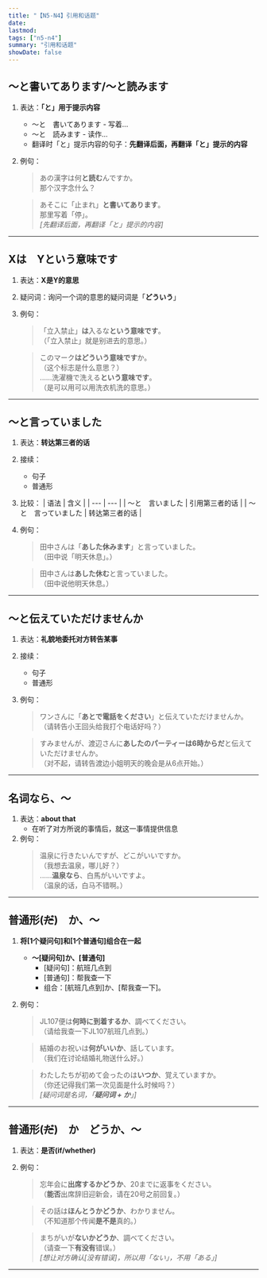 ```yaml
---
title: "【N5-N4】引用和话题"
date:
lastmod: 
tags: ["n5-n4"]
summary: "引用和话题"
showDate: false
---
```


## 〜と書いてあります/〜と読みます
1. 表达：**「と」用于提示内容**
    - 〜と　書いてあります - 写着...
    - 〜と　読みます - 读作...
    - 翻译时「と」提示内容的句子：**先翻译后面，再翻译「と」提示的内容**
2. 例句：
    > あの漢字は何**と読む**んですか。  
     那个汉字念什么？

    > あそこに「止まれ」**と書いてあります**。  
     那里写着「停」。  
      *[先翻译后面，再翻译「と」提示的内容]*

---
## Xは　Yという意味です
1. 表达：**X是Y的意思**
2. 疑问词：询问一个词的意思的疑问词是「**どういう**」
3. 例句：
    > 「立入禁止」**は**入るな**という意味です**。  
      （「立入禁止」就是别进去的意思。）

    > このマーク**はどういう意味です**か。  
     （这个标志是什么意思？）  
      ......洗濯機で洗える**という意味です**。  
     （是可以用可以用洗衣机洗的意思。）

---
## 〜と言っていました
1. 表达：**转达第三者的话**
2. 接续：
    - 句子
    - 普通形
2. 比较：
    | 语法 | 含义 |
    | --- | --- |
    | 〜と　言いました | 引用第三者的话 |
    | 〜と　言っていました | 转达第三者的话 |
3. 例句：
    > 田中さんは「**あした休みます**」と言っていました。  
     （田中说「明天休息」。）

    > 田中さんは**あした休む**と言っていました。  
     （田中说他明天休息。）

---
## 〜と伝えていただけませんか
1. 表达：**礼貌地委托对方转告某事**
2. 接续：
    - 句子
    - 普通形 
2. 例句：
    > ワンさんに「**あとで電話をください**」と伝えていただけませんか。  
     （请转告小王回头给我打个电话好吗？）

    > すみませんが、渡辺さんに**あしたのパーティーは6時からだ**と伝えていただけませんか。  
     （对不起，请转告渡边小姐明天的晚会是从6点开始。）
    
---
## 名词なら、〜
1. 表达：**about that**
    - 在听了对方所说的事情后，就这一事情提供信息
2. 例句：
    > 温泉に行きたいんですが、どこがいいですか。  
     （我想去温泉，哪儿好？）  
      ......**温泉なら**、白馬がいいですよ。  
     （温泉的话，白马不错啊。）

---
## 普通形(~~だ~~)　か、〜
1. **将[1个疑问句]和[1个普通句]组合在一起**
    - **～[疑问句]か、[普通句]**
        - [疑问句]：航班几点到
        - [普通句]：帮我查一下
        - 组合：[航班几点到]か、[帮我查一下]。
2. 例句：
    > JL107便は**何時に到着するか**、調べてください。  
     （请给我查一下JL107航班几点到。）

    > 結婚のお祝いは**何がいいか**、話しています。  
     （我们在讨论结婚礼物送什么好。）

    > わたしたちが初めて会ったのは**いつか**、覚えていますか。  
     （你还记得我们第一次见面是什么时候吗？）  
      *[疑问词是名词，「**疑问词 + か**」]*

---
## 普通形(~~だ~~)　か　どうか、〜
1. 表达：**是否(if/whether)**
2. 例句：
    > 忘年会に**出席するかどうか**、20までに返事をください。  
     （**能否**出席辞旧迎新会，请在20号之前回复。）

    > その話は**ほんとうかどうか**、わかりません。  
     （不知道那个传闻**是不是**真的。）

    > まちがいが**ないかどうか**、調べてください。  
     （请查一下**有没有**错误。）  
      *[想让对方确认[没有错误]，所以用「ない」，不用「ある」]*

---